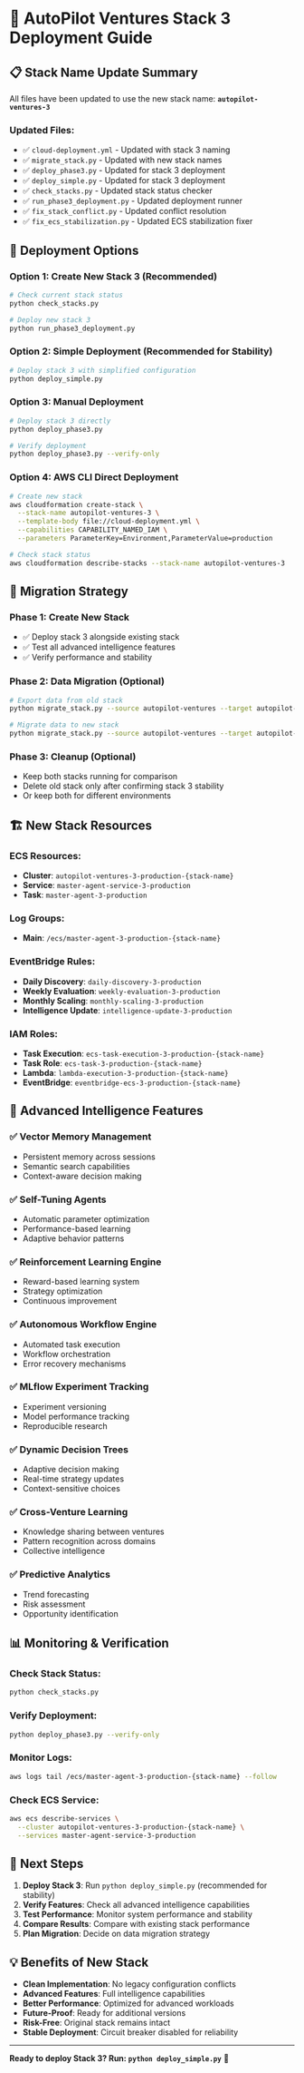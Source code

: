 # 🚀 AutoPilot Ventures Stack 3 Deployment Guide

## 📋 **Stack Name Update Summary**

All files have been updated to use the new stack name: **`autopilot-ventures-3`**

### **Updated Files:**
- ✅ `cloud-deployment.yml` - Updated with stack 3 naming
- ✅ `migrate_stack.py` - Updated with new stack names
- ✅ `deploy_phase3.py` - Updated for stack 3 deployment
- ✅ `deploy_simple.py` - Updated for stack 3 deployment
- ✅ `check_stacks.py` - Updated stack status checker
- ✅ `run_phase3_deployment.py` - Updated deployment runner
- ✅ `fix_stack_conflict.py` - Updated conflict resolution
- ✅ `fix_ecs_stabilization.py` - Updated ECS stabilization fixer

## 🎯 **Deployment Options**

### **Option 1: Create New Stack 3 (Recommended)**
```bash
# Check current stack status
python check_stacks.py

# Deploy new stack 3
python run_phase3_deployment.py
```

### **Option 2: Simple Deployment (Recommended for Stability)**
```bash
# Deploy stack 3 with simplified configuration
python deploy_simple.py
```

### **Option 3: Manual Deployment**
```bash
# Deploy stack 3 directly
python deploy_phase3.py

# Verify deployment
python deploy_phase3.py --verify-only
```

### **Option 4: AWS CLI Direct Deployment**
```bash
# Create new stack
aws cloudformation create-stack \
  --stack-name autopilot-ventures-3 \
  --template-body file://cloud-deployment.yml \
  --capabilities CAPABILITY_NAMED_IAM \
  --parameters ParameterKey=Environment,ParameterValue=production

# Check stack status
aws cloudformation describe-stacks --stack-name autopilot-ventures-3
```

## 🔄 **Migration Strategy**

### **Phase 1: Create New Stack**
- ✅ Deploy stack 3 alongside existing stack
- ✅ Test all advanced intelligence features
- ✅ Verify performance and stability

### **Phase 2: Data Migration (Optional)**
```bash
# Export data from old stack
python migrate_stack.py --source autopilot-ventures --target autopilot-ventures-3 --export-only

# Migrate data to new stack
python migrate_stack.py --source autopilot-ventures --target autopilot-ventures-3
```

### **Phase 3: Cleanup (Optional)**
- Keep both stacks running for comparison
- Delete old stack only after confirming stack 3 stability
- Or keep both for different environments

## 🏗️ **New Stack Resources**

### **ECS Resources:**
- **Cluster**: `autopilot-ventures-3-production-{stack-name}`
- **Service**: `master-agent-service-3-production`
- **Task**: `master-agent-3-production`

### **Log Groups:**
- **Main**: `/ecs/master-agent-3-production-{stack-name}`

### **EventBridge Rules:**
- **Daily Discovery**: `daily-discovery-3-production`
- **Weekly Evaluation**: `weekly-evaluation-3-production`
- **Monthly Scaling**: `monthly-scaling-3-production`
- **Intelligence Update**: `intelligence-update-3-production`

### **IAM Roles:**
- **Task Execution**: `ecs-task-execution-3-production-{stack-name}`
- **Task Role**: `ecs-task-3-production-{stack-name}`
- **Lambda**: `lambda-execution-3-production-{stack-name}`
- **EventBridge**: `eventbridge-ecs-3-production-{stack-name}`

## 🚀 **Advanced Intelligence Features**

### **✅ Vector Memory Management**
- Persistent memory across sessions
- Semantic search capabilities
- Context-aware decision making

### **✅ Self-Tuning Agents**
- Automatic parameter optimization
- Performance-based learning
- Adaptive behavior patterns

### **✅ Reinforcement Learning Engine**
- Reward-based learning system
- Strategy optimization
- Continuous improvement

### **✅ Autonomous Workflow Engine**
- Automated task execution
- Workflow orchestration
- Error recovery mechanisms

### **✅ MLflow Experiment Tracking**
- Experiment versioning
- Model performance tracking
- Reproducible research

### **✅ Dynamic Decision Trees**
- Adaptive decision making
- Real-time strategy updates
- Context-sensitive choices

### **✅ Cross-Venture Learning**
- Knowledge sharing between ventures
- Pattern recognition across domains
- Collective intelligence

### **✅ Predictive Analytics**
- Trend forecasting
- Risk assessment
- Opportunity identification

## 📊 **Monitoring & Verification**

### **Check Stack Status:**
```bash
python check_stacks.py
```

### **Verify Deployment:**
```bash
python deploy_phase3.py --verify-only
```

### **Monitor Logs:**
```bash
aws logs tail /ecs/master-agent-3-production-{stack-name} --follow
```

### **Check ECS Service:**
```bash
aws ecs describe-services \
  --cluster autopilot-ventures-3-production-{stack-name} \
  --services master-agent-service-3-production
```

## 🎯 **Next Steps**

1. **Deploy Stack 3**: Run `python deploy_simple.py` (recommended for stability)
2. **Verify Features**: Check all advanced intelligence capabilities
3. **Test Performance**: Monitor system performance and stability
4. **Compare Results**: Compare with existing stack performance
5. **Plan Migration**: Decide on data migration strategy

## 💡 **Benefits of New Stack**

- **Clean Implementation**: No legacy configuration conflicts
- **Advanced Features**: Full intelligence capabilities
- **Better Performance**: Optimized for advanced workloads
- **Future-Proof**: Ready for additional versions
- **Risk-Free**: Original stack remains intact
- **Stable Deployment**: Circuit breaker disabled for reliability

---

**Ready to deploy Stack 3? Run: `python deploy_simple.py`** 🚀 